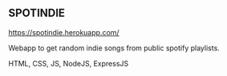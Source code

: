 ## SPOTINDIE

https://spotindie.herokuapp.com/

Webapp to get random indie songs from public spotify playlists.

HTML, CSS, JS, NodeJS, ExpressJS